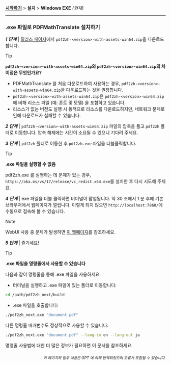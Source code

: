 [**시작하기**](./getting-started.md) > **설치** > **Windows EXE** _(현재)_

---

### .exe 파일로 PDFMathTranslate 설치하기

***1 단계*** | [릴리스 페이지](https://github.com/PDFMathTranslate/PDFMathTranslate-next/releases)에서 `pdf2zh-<version>-with-assets-win64.zip`을 다운로드합니다.

> [!TIP]
> **`pdf2zh-<version>-with-assets-win64.zip`와 `pdf2zh-<version>-win64.zip`의 차이점은 무엇인가요?**
>
> - PDFMathTranslate 를 처음 다운로드하여 사용하는 경우, `pdf2zh-<version>-with-assets-win64.zip`을 다운로드하는 것을 권장합니다.
> - `pdf2zh-<version>-with-assets-win64.zip`은 `pdf2zh-<version>-win64.zip`에 비해 리소스 파일 (예: 폰트 및 모델) 을 포함하고 있습니다.
> - 리소스가 없는 버전도 실행 시 동적으로 리소스를 다운로드하지만, 네트워크 문제로 인해 다운로드가 실패할 수 있습니다.

***2 단계*** | `pdf2zh-<version>-with-assets-win64.zip` 파일의 압축을 풀고 `pdf2zh` 폴더로 이동합니다. 압축 해제에는 시간이 소요될 수 있으니 기다려 주세요.

***3 단계*** | `pdf2zh` 폴더로 이동한 후 `pdf2zh.exe` 파일을 더블클릭합니다.

> [!TIP]
> **.exe 파일을 실행할 수 없음**
>
> pdf2zh.exe 를 실행하는 데 문제가 있는 경우, `https://aka.ms/vs/17/release/vc_redist.x64.exe`를 설치한 후 다시 시도해 주세요.

***4 단계*** | exe 파일을 더블 클릭하면 터미널이 팝업됩니다. 약 30 초에서 1 분 후에 기본 브라우저에서 웹페이지가 열립니다. 이렇게 되지 않으면 `http://localhost:7860/`에 수동으로 접속해 볼 수 있습니다.

> [!NOTE]
>
> WebUI 사용 중 문제가 발생하면 [이 웹페이지](./USAGE_webui.md)를 참조하세요.

***5 단계*** | 즐기세요!

> [!TIP]
> **.exe 파일을 명령줄에서 사용할 수 있습니다**
>
> 다음과 같이 명령줄을 통해 .exe 파일을 사용하세요:
>
> - 터미널을 실행하고 .exe 파일이 있는 폴더로 이동합니다:
>
> ```bash
> cd /path/pdf2zh_next/build
> ```
>
> - .exe 파일을 호출합니다:
>
> ```bash
> ./pdf2zh_next.exe "document.pdf"
> ```
>
> 다른 명령줄 매개변수도 정상적으로 사용할 수 있습니다:
>
> ```bash
> ./pdf2zh_next.exe "document.pdf" --lang-in en --lang-out ja
> ```
>
> 명령줄 사용법에 대한 더 많은 정보가 필요하면 이 문서를 참조하세요.

<div align="right"> 
<h6><small>이 페이지의 일부 내용은 GPT 에 의해 번역되었으며 오류가 포함될 수 있습니다.</small></h6>